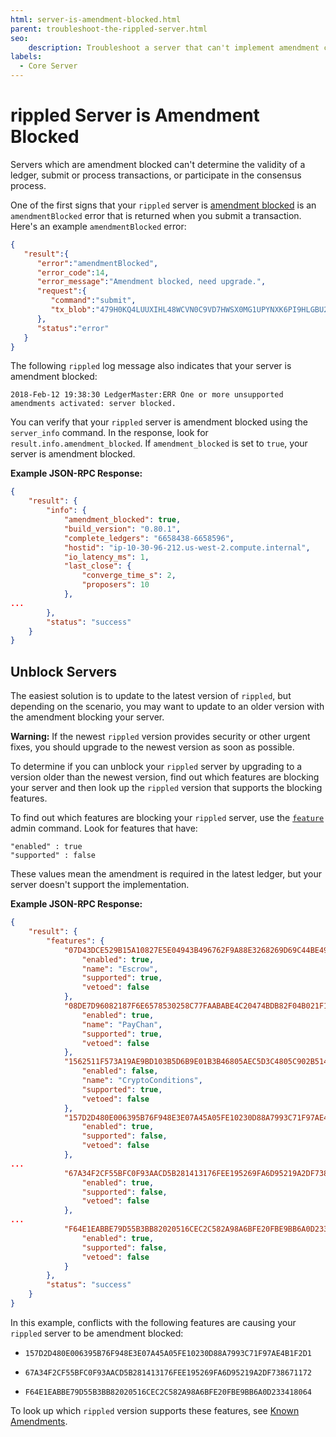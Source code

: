 ```yaml
---
html: server-is-amendment-blocked.html
parent: troubleshoot-the-rippled-server.html
seo:
    description: Troubleshoot a server that can't implement amendment changes.
labels:
  - Core Server
---
```

# rippled Server is Amendment Blocked

Servers which are amendment blocked can't determine the validity of a ledger, submit or process transactions, or participate in the consensus process.

One of the first signs that your `rippled` server is [amendment blocked](../../concepts/networks-and-servers/amendments.md#amendment-blocked-servers) is an `amendmentBlocked` error that is returned when you submit a transaction. Here's an example `amendmentBlocked` error:

```json
{
   "result":{
      "error":"amendmentBlocked",
      "error_code":14,
      "error_message":"Amendment blocked, need upgrade.",
      "request":{
         "command":"submit",
         "tx_blob":"479H0KQ4LUUXIHL48WCVN0C9VD7HWSX0MG1UPYNXK6PI9HLGBU2U10K3HPFJSROFEG5VD749WDPHWSHXXO72BOSY2G8TWUDOJNLRTR9LTT8PSOB9NNZ485EY2RD9D80FLDFRBVMP1RKMELILD7I922D6TBCAZK30CSV6KDEDUMYABE0XB9EH8C4LE98LMU91I9ZV2APETJD4AYFEN0VNMIT1XQ122Y2OOXO45GJ737HHM5XX88RY7CXHVWJ5JJ7NYW6T1EEBW9UE0NLB2497YBP9V1XVAEK8JJYVRVW0L03ZDXFY8BBHP6UBU7ZNR0JU9GJQPNHG0DK86S4LLYDN0BTCF4KWV2J4DEB6DAX4BDLNPT87MM75G70DFE9W0R6HRNWCH0X075WHAXPSH7S3CSNXPPA6PDO6UA1RCCZOVZ99H7968Q37HACMD8EZ8SU81V4KNRXM46N520S4FVZNSJHA"
      },
      "status":"error"
   }
}
```

The following `rippled` log message also indicates that your server is amendment blocked:

```
2018-Feb-12 19:38:30 LedgerMaster:ERR One or more unsupported amendments activated: server blocked.
```

You can verify that your `rippled` server is amendment blocked using the `server_info` command. In the response, look for `result.info.amendment_blocked`. If `amendment_blocked` is set to `true`, your server is amendment blocked.

**Example JSON-RPC Response:**

```json
{
    "result": {
        "info": {
            "amendment_blocked": true,
            "build_version": "0.80.1",
            "complete_ledgers": "6658438-6658596",
            "hostid": "ip-10-30-96-212.us-west-2.compute.internal",
            "io_latency_ms": 1,
            "last_close": {
                "converge_time_s": 2,
                "proposers": 10
            },
...
        },
        "status": "success"
    }
}
```


## Unblock Servers

The easiest solution is to update to the latest version of `rippled`, but depending on the scenario, you may want to update to an older version with the amendment blocking your server.

**Warning:** If the newest `rippled` version provides security or other urgent fixes, you should upgrade to the newest version as soon as possible.

To determine if you can unblock your `rippled` server by upgrading to a version older than the newest version, find out which features are blocking your server and then look up the `rippled` version that supports the blocking features.

To find out which features are blocking your `rippled` server, use the [`feature`](../../references/http-websocket-apis/admin-api-methods/status-and-debugging-methods/feature.md) admin command. Look for features that have:

```
"enabled" : true
"supported" : false
```

These values mean the amendment is required in the latest ledger, but your server doesn't support the implementation.

**Example JSON-RPC Response:**

```json
{
    "result": {
        "features": {
            "07D43DCE529B15A10827E5E04943B496762F9A88E3268269D69C44BE49E21104": {
                "enabled": true,
                "name": "Escrow",
                "supported": true,
                "vetoed": false
            },
            "08DE7D96082187F6E6578530258C77FAABABE4C20474BDB82F04B021F1A68647": {
                "enabled": true,
                "name": "PayChan",
                "supported": true,
                "vetoed": false
            },
            "1562511F573A19AE9BD103B5D6B9E01B3B46805AEC5D3C4805C902B514399146": {
                "enabled": false,
                "name": "CryptoConditions",
                "supported": true,
                "vetoed": false
            },
            "157D2D480E006395B76F948E3E07A45A05FE10230D88A7993C71F97AE4B1F2D1": {
                "enabled": true,
                "supported": false,
                "vetoed": false
            },
...
            "67A34F2CF55BFC0F93AACD5B281413176FEE195269FA6D95219A2DF738671172": {
                "enabled": true,
                "supported": false,
                "vetoed": false
            },
...
            "F64E1EABBE79D55B3BB82020516CEC2C582A98A6BFE20FBE9BB6A0D233418064": {
                "enabled": true,
                "supported": false,
                "vetoed": false
            }
        },
        "status": "success"
    }
}
```

In this example, conflicts with the following features are causing your `rippled` server to be amendment blocked:

* `157D2D480E006395B76F948E3E07A45A05FE10230D88A7993C71F97AE4B1F2D1`

* `67A34F2CF55BFC0F93AACD5B281413176FEE195269FA6D95219A2DF738671172`

* `F64E1EABBE79D55B3BB82020516CEC2C582A98A6BFE20FBE9BB6A0D233418064`

To look up which `rippled` version supports these features, see [Known Amendments](../../resources/known-amendments.md).
